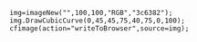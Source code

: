```luceescript+trycf
	img=imageNew("",100,100,"RGB","3c6382");
	img.DrawCubicCurve(0,45,45,75,40,75,0,100);
	cfimage(action="writeToBrowser",source=img);
```
